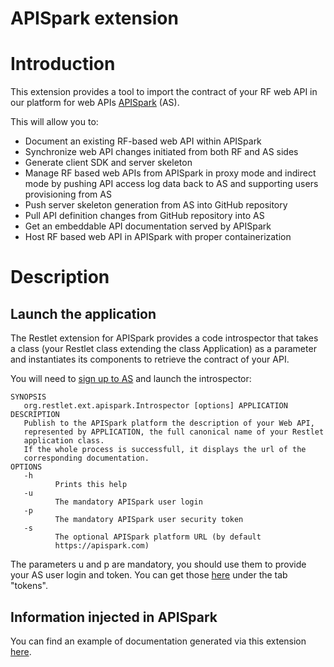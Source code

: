 APISpark extension
==============

Introduction
============

This extension provides a tool to import the contract of your RF web API in 
our platform for web APIs [APISpark](https://apispark.com/) (AS).

This will allow you to: 
 - Document an existing RF-based web API within APISpark
 - Synchronize web API changes initiated from both RF and AS sides
 - Generate client SDK and server skeleton
 - Manage RF based web APIs from APISpark in proxy mode and indirect mode
by pushing API access log data back to AS and supporting users provisioning 
from AS
 - Push server skeleton generation from AS into GitHub repository
 - Pull API definition changes from GitHub repository into AS
 - Get an embeddable API documentation served by APISpark
 - Host RF based web API in APISpark with proper containerization



Description
===========

Launch the application
----------------------

The Restlet extension for APISpark provides a code introspector that takes 
a class (your Restlet class extending the class Application) as a parameter 
and instantiates its components to retrieve the contract of your API.

You will need to [sign up to AS](https://apispark.com/) and 
launch the introspector: 

    SYNOPSIS
       org.restlet.ext.apispark.Introspector [options] APPLICATION
    DESCRIPTION
       Publish to the APISpark platform the description of your Web API,
       represented by APPLICATION, the full canonical name of your Restlet
       application class.
       If the whole process is successfull, it displays the url of the
       corresponding documentation.
    OPTIONS
       -h
              Prints this help
       -u
              The mandatory APISpark user login
       -p
              The mandatory APISpark user security token
       -s
              The optional APISpark platform URL (by default
              https://apispark.com)
    
The parameters u and p are mandatory, you should use them to provide your AS 
user login and token. You can get those [here](https://apispark.com/account/overview)
under the tab "tokens".

Information injected in APISpark
--------------------------------

You can find an example of documentation generated via this extension 
[here](https://apispark.com/apis/1255/versions/1/overview/). 
<!-- we should provide a valid cell here (I created cell 1255 by hand).-->